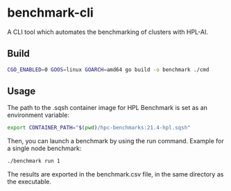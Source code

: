 # benchmark-cli

A CLI tool which automates the benchmarking of clusters with HPL-AI.

## Build 

```sh
CGO_ENABLED=0 GOOS=linux GOARCH=amd64 go build -o benchmark ./cmd
```

## Usage

The path to the .sqsh container image for HPL Benchmark is set as an environment variable:

```sh
export CONTAINER_PATH="$(pwd)/hpc-benchmarks:21.4-hpl.sqsh"
```

Then, you can launch a benchmark by using the run command. Example for a single node benchmark: 
```sh
./benchmark run 1
```

The results are exported in the benchmark.csv file, in the same directory as the executable.
